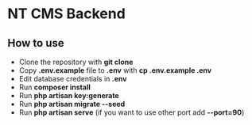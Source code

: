 # NT CMS Backend

## How to use

- Clone the repository with __git clone__
- Copy __.env.example__ file to __.env__ with __cp .env.example .env__
- Edit database credentials in __.env__
- Run __composer install__
- Run __php artisan key:generate__
- Run __php artisan migrate --seed__
- Run __php artisan serve__ (if you want to use other port add __--port=90__)
